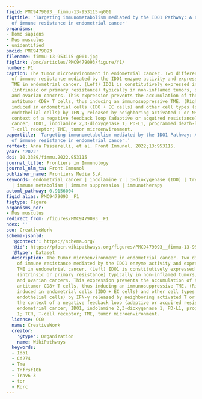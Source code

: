 ```yaml
---
figid: PMC9479093__fimmu-13-953115-g001
figtitle: 'Targeting immunometabolism mediated by the IDO1 Pathway: A new mechanism
  of immune resistance in endometrial cancer'
organisms:
- Homo sapiens
- Mus musculus
- unidentified
pmcid: PMC9479093
filename: fimmu-13-953115-g001.jpg
figlink: /pmc/articles/PMC9479093/figure/f1/
number: F1
caption: The tumor microenvironment in endometrial cancer. Two different mechanisms
  of immune resistance mediated by the IDO1 enzyme activity and expression in the
  TME in endometrial cancer. (Left) IDO1 is constitutively expressed in cancer cells
  (intrinsic or primary resistance) typically in non-inflamed tumors, such as endometrial
  and ovarian cancers. This expression prevents the accumulation of the activated
  antitumor CD8+ T cells, thus inducing an immunosuppressive TME. (Right) IDO1 is
  induced in endometrial cells (IDO + EC cells) and other cell types (stromal and
  endothelial cells) by IFN-γ released by neighboring activated T or NK cells in the
  context of a negative feedback loop (adaptive or acquired resistance). EC, endometrial
  cancer; IDO1, indolamine 2,3-dioxygenase 1; PD-L1, programmed death-ligand 1; TCR,
  T-cell receptor; TME, tumor microenvironment.
papertitle: 'Targeting immunometabolism mediated by the IDO1 Pathway: A new mechanism
  of immune resistance in endometrial cancer.'
reftext: Anna Passarelli, et al. Front Immunol. 2022;13:953115.
year: '2022'
doi: 10.3389/fimmu.2022.953115
journal_title: Frontiers in Immunology
journal_nlm_ta: Front Immunol
publisher_name: Frontiers Media S.A.
keywords: endometrial cancer | indolamine 2 | 3-dioxygenase (IDO) | tryptophan | kynurenine
  | immune metabolism | immune suppression | immunotherapy
automl_pathway: 0.9156004
figid_alias: PMC9479093__F1
figtype: Figure
organisms_ner:
- Mus musculus
redirect_from: /figures/PMC9479093__F1
ndex: ''
seo: CreativeWork
schema-jsonld:
  '@context': https://schema.org/
  '@id': https://pfocr.wikipathways.org/figures/PMC9479093__fimmu-13-953115-g001.html
  '@type': Dataset
  description: The tumor microenvironment in endometrial cancer. Two different mechanisms
    of immune resistance mediated by the IDO1 enzyme activity and expression in the
    TME in endometrial cancer. (Left) IDO1 is constitutively expressed in cancer cells
    (intrinsic or primary resistance) typically in non-inflamed tumors, such as endometrial
    and ovarian cancers. This expression prevents the accumulation of the activated
    antitumor CD8+ T cells, thus inducing an immunosuppressive TME. (Right) IDO1 is
    induced in endometrial cells (IDO + EC cells) and other cell types (stromal and
    endothelial cells) by IFN-γ released by neighboring activated T or NK cells in
    the context of a negative feedback loop (adaptive or acquired resistance). EC,
    endometrial cancer; IDO1, indolamine 2,3-dioxygenase 1; PD-L1, programmed death-ligand
    1; TCR, T-cell receptor; TME, tumor microenvironment.
  license: CC0
  name: CreativeWork
  creator:
    '@type': Organization
    name: WikiPathways
  keywords:
  - Ido1
  - Cd274
  - Tme
  - Tnfrsf10b
  - Trav6-3
  - tor
  - Rorc
---
```

